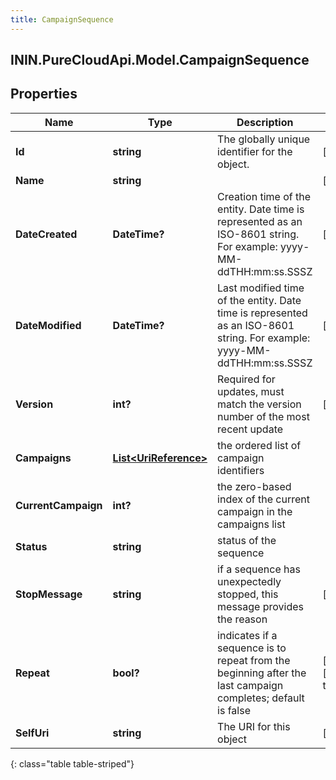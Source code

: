 ```yaml
---
title: CampaignSequence
---
```

## ININ.PureCloudApi.Model.CampaignSequence

## Properties

|Name | Type | Description | Notes|
|------------ | ------------- | ------------- | -------------|
| **Id** | **string** | The globally unique identifier for the object. | [optional] |
| **Name** | **string** |  | [optional] |
| **DateCreated** | **DateTime?** | Creation time of the entity. Date time is represented as an ISO-8601 string. For example: yyyy-MM-ddTHH:mm:ss.SSSZ | [optional] |
| **DateModified** | **DateTime?** | Last modified time of the entity. Date time is represented as an ISO-8601 string. For example: yyyy-MM-ddTHH:mm:ss.SSSZ | [optional] |
| **Version** | **int?** | Required for updates, must match the version number of the most recent update | [optional] |
| **Campaigns** | [**List&lt;UriReference&gt;**](UriReference.html) | the ordered list of campaign identifiers | |
| **CurrentCampaign** | **int?** | the zero-based index of the current campaign in the campaigns list | |
| **Status** | **string** | status of the sequence | |
| **StopMessage** | **string** | if a sequence has unexpectedly stopped, this message provides the reason | [optional] |
| **Repeat** | **bool?** | indicates if a sequence is to repeat from the beginning after the last campaign completes; default is false | [optional] [default to false]|
| **SelfUri** | **string** | The URI for this object | [optional] |
{: class="table table-striped"}


